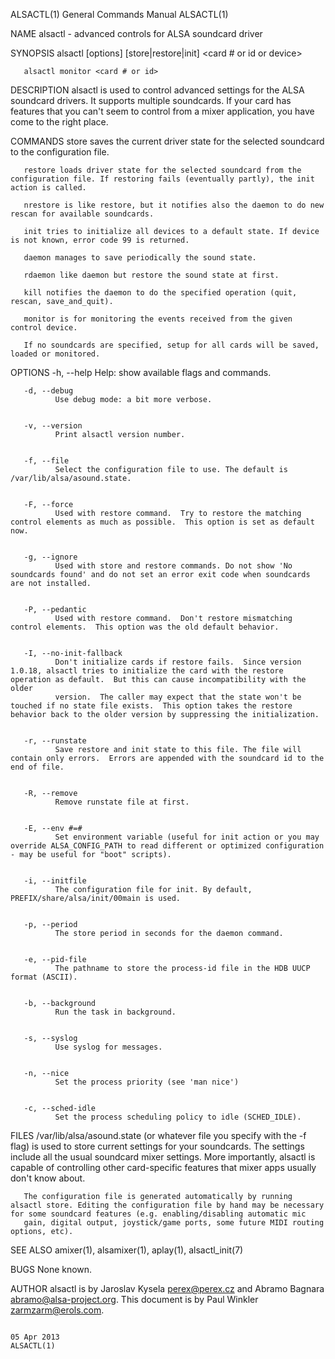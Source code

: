 ALSACTL(1)                                                                                 General Commands Manual                                                                                 ALSACTL(1)



NAME
       alsactl - advanced controls for ALSA soundcard driver


SYNOPSIS
       alsactl [options] [store|restore|init] <card # or id or device>

       alsactl monitor <card # or id>


DESCRIPTION
       alsactl  is  used to control advanced settings for the ALSA soundcard drivers. It supports multiple soundcards. If your card has features that you can't seem to control from a mixer application, you
       have come to the right place.


COMMANDS
       store saves the current driver state for the selected soundcard to the configuration file.

       restore loads driver state for the selected soundcard from the configuration file. If restoring fails (eventually partly), the init action is called.

       nrestore is like restore, but it notifies also the daemon to do new rescan for available soundcards.

       init tries to initialize all devices to a default state. If device is not known, error code 99 is returned.

       daemon manages to save periodically the sound state.

       rdaemon like daemon but restore the sound state at first.

       kill notifies the daemon to do the specified operation (quit, rescan, save_and_quit).

       monitor is for monitoring the events received from the given control device.

       If no soundcards are specified, setup for all cards will be saved, loaded or monitored.


OPTIONS
       -h, --help
              Help: show available flags and commands.


       -d, --debug
              Use debug mode: a bit more verbose.


       -v, --version
              Print alsactl version number.


       -f, --file
              Select the configuration file to use. The default is /var/lib/alsa/asound.state.


       -F, --force
              Used with restore command.  Try to restore the matching control elements as much as possible.  This option is set as default now.


       -g, --ignore
              Used with store and restore commands. Do not show 'No soundcards found' and do not set an error exit code when soundcards are not installed.


       -P, --pedantic
              Used with restore command.  Don't restore mismatching control elements.  This option was the old default behavior.


       -I, --no-init-fallback
              Don't initialize cards if restore fails.  Since version 1.0.18, alsactl tries to initialize the card with the restore operation as default.  But this can cause incompatibility with the  older
              version.  The caller may expect that the state won't be touched if no state file exists.  This option takes the restore behavior back to the older version by suppressing the initialization.


       -r, --runstate
              Save restore and init state to this file. The file will contain only errors.  Errors are appended with the soundcard id to the end of file.


       -R, --remove
              Remove runstate file at first.


       -E, --env #=#
              Set environment variable (useful for init action or you may override ALSA_CONFIG_PATH to read different or optimized configuration - may be useful for "boot" scripts).


       -i, --initfile
              The configuration file for init. By default, PREFIX/share/alsa/init/00main is used.


       -p, --period
              The store period in seconds for the daemon command.


       -e, --pid-file
              The pathname to store the process-id file in the HDB UUCP format (ASCII).


       -b, --background
              Run the task in background.


       -s, --syslog
              Use syslog for messages.


       -n, --nice
              Set the process priority (see 'man nice')


       -c, --sched-idle
              Set the process scheduling policy to idle (SCHED_IDLE).


FILES
       /var/lib/alsa/asound.state  (or  whatever file you specify with the -f flag) is used to store current settings for your soundcards. The settings include all the usual soundcard mixer settings.  More
       importantly, alsactl is capable of controlling other card-specific features that mixer apps usually don't know about.

       The configuration file is generated automatically by running alsactl store. Editing the configuration file by hand may be necessary for some soundcard features (e.g. enabling/disabling automatic mic
       gain, digital output, joystick/game ports, some future MIDI routing options, etc).


SEE ALSO
        amixer(1), alsamixer(1), aplay(1), alsactl_init(7)


BUGS
       None known.


AUTHOR
       alsactl is by Jaroslav Kysela <perex@perex.cz> and Abramo Bagnara <abramo@alsa-project.org>. This document is by Paul Winkler <zarmzarm@erols.com>.



                                                                                                 05 Apr 2013                                                                                       ALSACTL(1)
